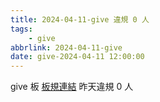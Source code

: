 ```yaml
---
title: 2024-04-11-give 違規 0 人
tags:
    - give
abbrlink: 2024-04-11-give
date: give-2024-04-11 12:00:00
---
```

give 板 [板規連結](https://www.ptt.cc/bbs/give/M.1612495900.A.C32.html)
昨天違規 0 人
